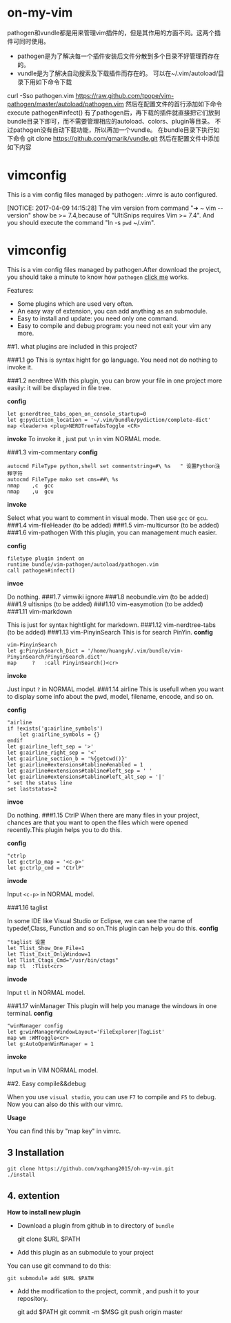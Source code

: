 # on-my-vim
pathogen和vundle都是用来管理vim插件的，但是其作用的方面不同。这两个插件可同时使用。
* pathogen是为了解决每一个插件安装后文件分散到多个目录不好管理而存在的。
* vundle是为了解决自动搜索及下载插件而存在的。
可以在~/.vim/autoload/目录下用如下命令下载 

curl -Sso pathogen.vim https://raw.github.com/tpope/vim-pathogen/master/autoload/pathogen.vim 
然后在配置文件的首行添加如下命令 
execute pathogen#infect() 
有了pathogen后，再下载的插件就直接把它们放到bundle目录下即可，而不需要管理相应的autoload、colors、plugin等目录。 
不过pathogen没有自动下载功能，所以再加一个vundle。 
在bundle目录下执行如下命令 
git clone https://github.com/gmarik/vundle.git 
然后在配置文件中添加如下内容

# vimconfig
This is a vim config files managed by pathogen: .vimrc is auto configured.

[NOTICE: 2017-04-09 14:15:28]
The vim version from command "➜  ~  vim --version" show be >= 7.4,because of "UltiSnips requires Vim >= 7.4". And you should execute the command "ln -s `pwd` ~/.vim".


vimconfig
=========

This is a vim config files managed by pathogen.After download the project, you should take a minute to know how `pathogen` [click me](https://github.com/tpope/vim-pathogen) works.

Features:
*	Some plugins which are used very often.
*	An easy way of extension, you can add anything as an submodule.
*	Easy to install and update: you need only one command.
*	Easy to compile and debug program: you need not exit your vim any more.

##1. what plugins are included  in this project?

###1.1 go
This is syntax hight for go language. You need not do nothing to invoke it.

###1.2 nerdtree
With this plugin, you can brow your file in one project more easily: it will be displayed in file tree.

**config**

	let g:nerdtree_tabs_open_on_console_startup=0
	let g:pydiction_location = '~/.vim/bundle/pydiction/complete-dict'
	map <leader>n <plug>NERDTreeTabsToggle <CR>

**invoke**
	To invoke it , just put `\n` in vim NORMAL mode.

###1.3 vim-commentary
**config**

	autocmd FileType python,shell set commentstring=#\ %s   " 设置Python注释字符
	autocmd FileType mako set cms=##\ %s
	nmap	,c  gcc
	nmap	,u	gcu

**invoke**

Select what you want to comment in visual mode. Then use `gcc` or `gcu`.
###1.4 vim-fileHeader
(to be added)
###1.5 vim-multicursor
(to be added)
###1.6 vim-pathogen
With this plugin, you can management much easier.

**config**

	filetype plugin indent on
	runtime bundle/vim-pathogen/autoload/pathogen.vim
	call pathogen#infect()
**invoe**

Do nothing.
###1.7 vimwiki
ignore
###1.8 neobundle.vim
(to be added)
###1.9 ultisnips
(to be added)
###1.10 vim-easymotion
(to be added)
###1.11 vim-markdown

This is just for syntax hightlight for markdown.
###1.12 vim-nerdtree-tabs
(to be added)
###1.13 vim-PinyinSearch
This is for search PinYin.
**config**

	vim-PinyinSearch
	let g:PinyinSearch_Dict = '/home/huangyk/.vim/bundle/vim-PinyinSearch/PinyinSearch.dict'
	map		?	:call PinyinSearch()<cr>
**invoke**

Just input `?` in NORMAL model.
###1.14 airline
This is usefull when you want to display some info about the pwd, model, filename, encode, and so on.

**config**

	"airline
	if !exists('g:airline_symbols')
		let g:airline_symbols = {}
	endif
	let g:airline_left_sep = '>'
	let g:airline_right_sep = '<'
	let g:airline_section_b = '%{getcwd()}'
	let g:airline#extensions#tabline#enabled = 1
	let g:airline#extensions#tabline#left_sep = ' '
	let g:airline#extensions#tabline#left_alt_sep = '|'
	" set the status line
	set laststatus=2
**invoe**

Do nothing.
###1.15 CtrlP
When there are many files in your project, chances are that you want to open the files which were opened recently.This plugin helps you to do this.

**config**

	"ctrlp
	let g:ctrlp_map = '<c-p>'
	let g:ctrlp_cmd = 'CtrlP'

**invode**

Input `<c-p>` in NORMAL model.

###1.16 taglist

In some IDE like Visual Studio or Eclipse, we can see the name of typedef,Class, Function and so on.This plugin can help you do this.
**config**

	"taglist 设置
	let Tlist_Show_One_File=1
	let Tlist_Exit_OnlyWindow=1
	let Tlist_Ctags_Cmd="/usr/bin/ctags"
	map tl	:Tlist<cr>
**invode**

Input `tl` in NORMAL model.

###1.17 winManager
This plugin will help you manage the windows in one terminal.
**config**

	"winManager config
	let g:winManagerWindowLayout='FileExplorer|TagList'
	map wm :WMToggle<cr>
	let g:AutoOpenWinManager = 1
**invoke**

Input `wm` in VIM NORMAL model.

##2. Easy compile&&debug

When you use `visual studio`, you can use `F7` to compile and `F5` to debug. Now you can also do this with our vimrc.

**Usage**

You can find this by "map key" in vimrc.
## 3 Installation

	git clone https://github.com/xqzhang2015/oh-my-vim.git
	./install

## 4. extention

**How to install new plugin**

* Download a plugin from github in to directory of `bundle`

	git clone $URL $PATH

* Add  this plugin as an submodule to your project

You can use git command to do this:

    git submodule add $URL $PATH

* Add the modification to the project, commit , and push it to your repository.

	git add $PATH
	git commit -m $MSG
	git push origin master
